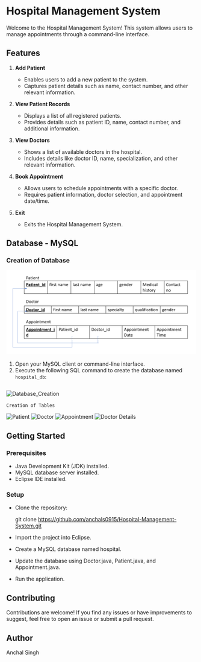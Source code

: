 # Hospital Management System

Welcome to the Hospital Management System! This system allows users to manage appointments through a command-line interface.

## Features

1. **Add Patient**
   - Enables users to add a new patient to the system.
   - Captures patient details such as name, contact number, and other relevant information.

2. **View Patient Records**
   - Displays a list of all registered patients.
   - Provides details such as patient ID, name, contact number, and additional information.

3. **View Doctors**
   - Shows a list of available doctors in the hospital.
   - Includes details like doctor ID, name, specialization, and other relevant information.

4. **Book Appointment**
   - Allows users to schedule appointments with a specific doctor.
   - Requires patient information, doctor selection, and appointment date/time.

5. **Exit**
   - Exits the Hospital Management System.

## Database - MySQL



### Creation of Database
![Schema Diagram](Database/Schema.png)
1. Open your MySQL client or command-line interface.
2. Execute the following SQL command to create the database named `hospital_db`:
   ```sql

![Database_Creation](Database/db_creation.png)

    Creation of Tables
![Patient](Database/patient_tablecreation.png)
![Doctor](Database/doctor_tablecreation.png)
![Appointment](Database/appointement_tablecreation.png)
![Doctor Details](Database/doctorDetails.png)
    

## Getting Started
### Prerequisites
*   Java Development Kit (JDK) installed.
*   MySQL database server installed.
*   Eclipse IDE installed.

### Setup
* Clone the repository:

    git clone https://github.com/anchals0915/Hospital-Management-System.git

*   Import the project into Eclipse.
*   Create a MySQL database named hospital.
*   Update the database using Doctor.java, Patient.java, and Appointment.java.
*   Run the application.

##  Contributing
Contributions are welcome! If you find any issues or have improvements to suggest, feel free to open an issue or submit a pull request.

##  Author
Anchal Singh 